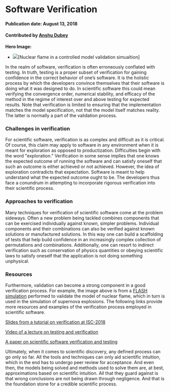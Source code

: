 # Software Verification

#### Publication date: August 13, 2018

#### Contributed by [Anshu Dubey](https://github.com/adubey64)

**Hero Image:**
 
- <img src='https://github.com/betterscientificsoftware/images/raw/master/filename.png' />[Nuclear flame in a controlled model validation simualtion]


In the realm of software, verification is often erroneously conflated with testing. In truth, testing is a proper subset of verification for gaining confidence in the correct behavior of one’s software. It is the holistic process by which the developers convince themselves that their software is doing what it was designed to do. In scientific software this could mean verifying the convergence order, numerical stability, and efficacy of the method in the regime of interest over and above testing for expected results.  Note that verification is limited to ensuring that the implementation matches the model specification, not that the model itself matches reality. The latter is normally a part of the validation process.

### Challenges in verification  
For scientific software, verification is as complex and difficult as it is critical. Of course, this claim may apply to software in any environment when it is meant for exploration as opposed to productization. Difficulties begin with the word "exploration." Verification in some sense implies that one knows the expected outcome of running the software and can satisfy oneself that such an outcome is either achieved or not achieved. However, the idea of exploration contradicts that expectation. Software is meant to help understand what the expected outcome ought to be. The developers thus face a conundrum in attempting to incorporate rigorous verification into their scientific process.
 
### Approaches to verification
Many techniques for verification of scientific software come at the problem sideways. Often a new problem being tackled combines components that can be exercised individually against known, simpler problems. Individual components and their combinations can also be verified against known solutions or manufactured solutions. In this way one can build a scaffolding of tests that help build confidence in an increasingly complex collection of permutations and combinations. Additionally, one can resort to indirect verification such as conservation of physics quantities or obeying scientific laws to satisfy oneself that the application is not doing something unphysical. 

### Resources
Furthermore, validation can become a strong component in a good verification process. For example, the image above is from a [FLASH](http://flash.uchicago.edu) [simulation](http://flash.uchicago.edu/site/gallery) performed to validate the model of nuclear flame, which in turn is used in the simulation of supernova explosions.  The following links provide more resources and examples of the verification process employed in scientific software.

[Slides from a tutorial on verification at ISC-2018](https://figshare.com/articles/Testing_of_HPC_Scientific_Software-_Part_1/6453017)

[Video of a lecture on testing and verification](https://www.youtube.com/watch?v=c3bXqkBgxuI&index=6&list=PLGj2a3KTwhRaRHLBOsXfw_SegaYiDlgiw)

[A paper on scientific software verification and testing](https://onlinelibrary.wiley.com/doi/abs/10.1002/spe.2220)


Ultimately, when it comes to scientific discovery, any defined process can go only so far. All the tools and techniques can only aid scientific intuition, which in the end has to undergo peer review for acceptance. And even then, the models being solved and methods used to solve them are, at best, approximations based on scientific intuition. All that they guard against is that wrong conclusions are not being drawn through negligence. And that is the foundation stone for a credible scientific process. 

<!---
Publish: Preview
RSS update: 2018-08-13
Categories: Reliability
Topics: testing
Tags: bssw-blog-article
Level: 2
Prerequisites: default
Aggregate: none
--->
